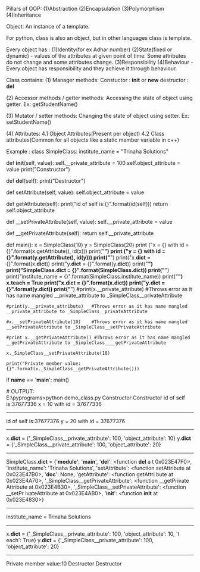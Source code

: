 Pillars of OOP:
(1)Abstraction
(2)Encapsulation
(3)Polymorphism
(4)Inheritance

Object: An instance of a template.

For python, class is also an object, but in other languages class is template.

Every object has :
  (1)Identity(for ex Adhar number)
  (2)State(fixed or dynamic) - values of the attributes at given point of time. Some attributes do not change and some attributes change.
  (3)Responsibility
  (4)Behaviour - Every object has responsibility and they achieve it through behaviour.
  
Class contains:
	(1) Manager methods:
      Constuctor  : __init__ or __new__
	  	destructor  : __del__
      
  (2) Accessor methods / getter methods:
      Accessing the state of object using getter.
      Ex: getStudentName()
      
  (3) Mutator / setter methods:
      Changing the state of object using setter.
      Ex: setStudentName()
      
  (4) Attributes:
      4.1 Object Attributes(Present per object)
      4.2 Class attributes(Common for all objects like a static member variable in c++)
      
Example :
class SimpleClass:
  institute_name = "Trinaha Solutions"
  
  def __init__(self, value):
	self.__private_attribute = 100
	self.object_attribute  = value
	print("Constructor")
	
  def __del__(self):
	print("Destructor")
	
  def setAttribute(self, value):
	self.object_attribute = value
	
  def getAttribute(self):
	print("id of self is:{}".format(id(self)))
	return self.object_attribute

  def __setPrivateAttribute(self, value):
	self.__private_attribute = value

  def __getPrivateAttribute(self):
	return self.__private_attribute
	
def main():
	x = SimpleClass(10)
	y = SimpleClass(20)
	print ("x = {} with id = {}".format(x.getAttribute(), id(x)))
	print("******************************************************")
	print ("y = {} with id = {}".format(y.getAttribute(), id(y)))
	print("******************************************************")
	print("x.__dict__ = {}".format(x.__dict__))
	print("y.__dict__ = {}".format(y.__dict__))
	print("******************************************************")
	print("SimpleClass.__dict__ = {}".format(SimpleClass.__dict__))
	print("******************************************************")
	print("institute_name = {}".format(SimpleClass.institute_name))
	print("******************************************************")
	x.teach = True
	print("x.__dict__ = {}".format(x.__dict__))
	print("y.__dict__ = {}".format(y.__dict__))
	print("******************************************************")
	#print(x.__private_attribute)	#Throws error as it has name mangled __private_attribute to _SimpleClass__privateAttribute
	
	#print(y.__private_attribute)	#Throws error as it has name mangled __private_attribute to _SimpleClass__privateAttribute
	
	#x.__setPrivateAttribute(10)	#Throws error as it has name mangled __setPrivateAttribute to _SimpleClass__setPrivateAttribute
	
	#print x.__getPrivateAttribute() #Throws error as it has name mangled __getPrivateAttribute to _SimpleClass____getPrivateAttribute
	
	x._SimpleClass__setPrivateAttribute(10)
	
	print("Private member value:{}".format(x._SimpleClass__getPrivateAttribute()))
	
if __name__ == '__main__':
	main()

#<Here self is reference to calling object but it is not a keyword.>
OUTPUT:  
E:\pyprograms>python demo_class.py
Constructor
Constructor
id of self is:37677336
x = 10 with id = 37677336
******************************************************
id of self is:37677376
y = 20 with id = 37677376
******************************************************
x.__dict__ = {'_SimpleClass__private_attribute': 100, 'object_attribute': 10}
y.__dict__ = {'_SimpleClass__private_attribute': 100, 'object_attribute': 20}
******************************************************
SimpleClass.__dict__ = {'__module__': '__main__', '__del__': <function __del__ a
t 0x023E47F0>, 'institute_name': 'Trinaha Solutions', 'setAttribute': <function
setAttribute at 0x023E47B0>, '__doc__': None, 'getAttribute': <function getAttri
bute at 0x023E4A70>, '_SimpleClass__getPrivateAttribute': <function __getPrivate
Attribute at 0x023E4B30>, '_SimpleClass__setPrivateAttribute': <function __setPr
ivateAttribute at 0x023E4AB0>, '__init__': <function __init__ at 0x023E4830>}
******************************************************
institute_name = Trinaha Solutions
******************************************************
x.__dict__ = {'_SimpleClass__private_attribute': 100, 'object_attribute': 10, 't
each': True}
y.__dict__ = {'_SimpleClass__private_attribute': 100, 'object_attribute': 20}
******************************************************
Private member value:10
Destructor
Destructor
